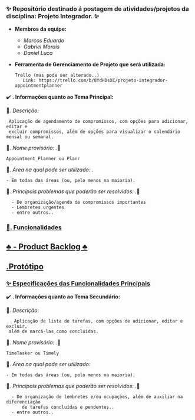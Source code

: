 ### **:sparkles: Repositório destinado á postagem de atividades/projetos da disciplina: Projeto Integrador. :sparkles:**

- **Membros da equipe:**
    - *Marcos Eduardo*
    - *Gabriel Morais*
    - *Daniel Luca*
    


- **Ferramenta de Gerenciamento de Projeto que será utilizada:**

      Trello (mas pode ser alterado..) 
         Link: https://trello.com/b/8YdHDsXC/projeto-integrador-appointmentplanner

:heavy_check_mark: **. Informações quanto ao Tema Principal:**
 
  :speech_balloon:*. Descrição:*
  
     Aplicação de agendamento de compromissos, com opções para adicionar, editar e
     excluir compromissos, além de opções para visualizar o calendário mensal ou semanal.
     
    
:pushpin:*. Nome provisório: .*:pushpin:
    
    Appointment_Planner ou Planr
    
    
:construction_worker:*. Área na qual pode ser utilizado: .*
    
    - Em todas das áreas (ou, pelo menos na maioria).
    
    
:dart:*. Principais problemas que poderão ser resolvidos:  .*:dart:
    
      - De organização/agenda de compromissos importantes
      - Lembretes urgentes
      - entre outros..
    

### <a href = "https://github.com/Marcos1701/Proj_integrador_I/blob/main/Funcionalidades.md" target="_blank" rel="noopener noreferrer">**:gem:. Funcionalidades**</a>

## <a href = "https://ifpiedubr-my.sharepoint.com/:x:/g/personal/catce_2022111tads0428_aluno_ifpi_edu_br/EWdZNDE8oVRKhiSZjUcZG6cB-M7VjwDO6n74P8v439pXIw?e=mYKIQ6"  target="_blank" rel="noopener noreferrer">**:clubs: -  Product Backlog  :clubs:**</a>

## <a href = "Prototipo.md" target="_blank" rel="noopener noreferrer">**.Protótipo**</a>

### <a href = "especificacoes.md" >**:sparkles: Especificações das Funcionalidades Principais**</a>

:heavy_check_mark: **. Informações quanto ao Tema Secundário:**

  :speech_balloon:*. Descrição:*
  
       Aplicação de lista de tarefas, com opções de adicionar, editar e excluir, 
     além de marcá-las como concluídas.
     
    
:pushpin:*. Nome provisório:  .*:pushpin:
    
    TimeTasker ou Timely
    
    
:construction_worker:*. Área na qual pode ser utilizado:*
    
    - Em todas das áreas (ou, pelo menos na maioria).
    
    
:dart:*. Principais problemas que poderão ser resolvidos:  .*:dart:
    
      - De organização de lembretes e/ou ocupações, além de auxiliar na diferenciação 
          de tarefas concluídas e pendentes..
      - entre outros..
